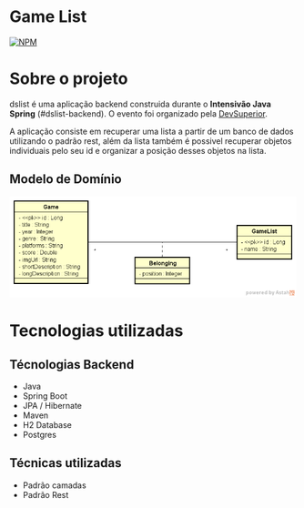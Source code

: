# Game List
[![NPM](https://img.shields.io/npm/l/react)](https://github.com/Victorfarias336/dslist/blob/main/LICENSE)

# Sobre o projeto

dslist é uma aplicação backend construida durante o **Intensivão Java Spring** (#dslist-backend). O evento foi organizado pela [DevSuperior](https://devsuperior.com.br). 

A aplicação consiste em recuperar uma lista a partir de um banco de dados utilizando o padrão rest, além da lista também é possivel recuperar objetos individuais pelo seu id e organizar a posição desses objetos na lista.

## Modelo de Domínio

![Modelo Conceitual](https://github.com/Victorfarias336/dslist/blob/main/assets/dslist-model.png)

# Tecnologias utilizadas

## Técnologias Backend

- Java
- Spring Boot
- JPA / Hibernate
- Maven
- H2 Database
- Postgres

## Técnicas utilizadas

- Padrão camadas
- Padrão Rest
